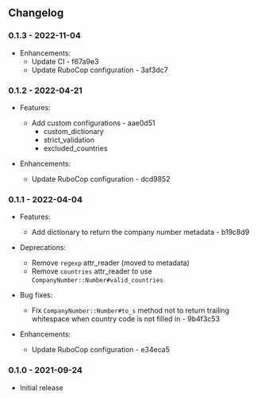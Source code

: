 ## Changelog

### 0.1.3 - 2022-11-04
  * Enhancements:
    * Update CI - f67a9e3
    * Update RuboCop configuration - 3af3dc7

### 0.1.2 - 2022-04-21
  * Features:
    * Add custom configurations - aae0d51
      - custom_dictionary
      - strict_validation
      - excluded_countries

  * Enhancements:
    * Update RuboCop configuration - dcd9852

### 0.1.1 - 2022-04-04
  * Features:
    * Add dictionary to return the company number metadata - b19c8d9

  * Deprecations:
    * Remove `regexp` attr_reader (moved to metadata)
    * Remove `countries` attr_reader to use `CompanyNumber::Number#valid_countries`

  * Bug fixes:
    * Fix `CompanyNumber::Number#to_s` method not to return trailing whitespace when country code is not filled in - 9b4f3c53

  * Enhancements:
    * Update RuboCop configuration - e34eca5

### 0.1.0 - 2021-09-24

  * Initial release
